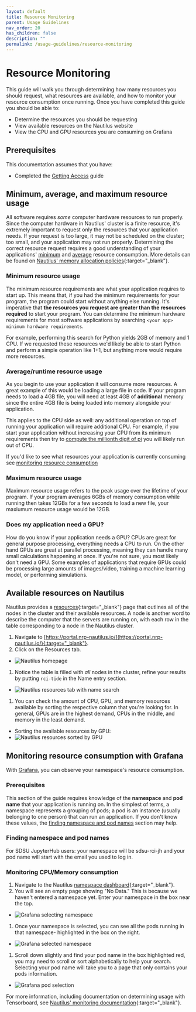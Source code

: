 ```yaml
---
layout: default
title: Resource Monitoring
parent: Usage Guidelines
nav_order: 20
has_children: false
description: ""
permalink: /usage-guidelines/resource-monitoring
---
```


# Resource Monitoring

This guide will walk you through determining how many resources you should request, what resources are available, and how to monitor your resource consumption once running.
Once you have completed this guide you should be able to:
- Determine the resources you should be requesting
- View available resources on the Nautilus website
- View the CPU and GPU resources you are consuming on Grafana

## Prerequisites

This documentation assumes that you have:
- Completed the [Getting Access](/batch-jobs/getting-access) guide

## Minimum, average, and maximum resource usage

All software requires _some_ computer hardware resources to run properly. Since the computer hardware in Nautilus' cluster is a finite resource, it's extremely important to request only the resources that your application needs. If your request is too large, it may not be scheduled on the cluster; too small, and your application may not run properly. Determining the correct resource request requires a good understanding of your applications' [minimum](#minimum-resource-usage) and [average](#averageruntime-resource-usage) resource consumption. More details can be found on [Nautilus' memory allocation policies](https://docs.nationalresearchplatform.org/userdocs/start/policies/#memory-allocation){:target="_blank"}. 

### Minimum resource usage

The minimum resource requirements are what your application requires to start up. This means that, if you had the minimum requirements for your program, the program could start without anything else running. It's imperative that **the resources you request are greater than the resources required** to start your program. You can determine the minimum hardware requirements for most software applications by searching `<your app> minimum hardware requirements`. 

For example, performing this search for Python yields 2GB of memory and 1 CPU. If we requested these resources we'd likely be able to start Python and perform a simple operation like 1+1, but anything more would require more resources.

### Average/runtime resource usage

As you begin to use your application it will consume more resources. A great example of this would be loading a large file in code. If your program needs to load a 4GB file, you will need at least 4GB of **additional** memory since the entire 4GB file is being loaded into memory alongside your application. 

This applies to the CPU side as well: any additional operation on top of running your application will require additional CPU. For example, if you start your application without increasing your CPU from its minimum requirements then try to [compute the millionth digit of pi](http://www.numberworld.org/y-cruncher/) you will likely run out of CPU.

If you'd like to see what resources your application is currently consuming see [monitoring resource consumption](#monitoring-resource-consumption-with-grafana)

### Maximum resource usage

Maximum resource usage refers to the peak usage over the lifetime of your program. If your program averages 6GBs of memory consumption while running then takes 12GBs for a few seconds to load a new file, your maxiumum resource usage would be 12GB.
<!-- TODO: Not sure if the above is necessary, but for the sake of verbosity I thought it'd be good to include -->

<!-- ### Common resource requests

Below is a table of common applications and the resources that should be used for it.

Application | CPU | GPU | Memory
------------|-----|-----|-------
JupyterHub  | 1   | 1   | 1 -->

### Does my application need a GPU?

How do you know if your application needs a GPU? CPUs are great for general purpose processing, everything needs a CPU to run. On the other hand GPUs are great at parallel processing, meaning they can handle many small calculations happening at once. If you're not sure, you most likely don't need a GPU. Some examples of applications that require GPUs could be processing large amounts of images/video, training a machine learning model, or performing simulations.

## Available resources on Nautilus

Nautilus provides a [resources](https://portal.nrp-nautilus.io/resources){:target="_blank"} page that outlines all of the nodes in the cluster and their available resources. 
A node is another word to describe the computer that the servers are running on, with each row in the table corresponding to a node in the Nautilus cluster.

1. Navigate to [https://portal.nrp-nautilus.io/](https://portal.nrp-nautilus.io/){:target="_blank"}.
1. Click on the Resources tab.
  - ![Nautilus homepage](/images/usage-guidelines/resourcemonitoring1.png)
1. Notice the table is filled with _all_ nodes in the cluster, refine your results by putting `rci-tide` in the Name entry section.
  - ![Nautilus resources tab with name search](/images/usage-guidelines/resourcemonitoring2.png)
1. You can check the amount of CPU, GPU, and memory resources available by sorting the respective column that you're looking for. In general, GPUs are in the highest demand, CPUs in the middle, and memory in the least demand.
  - Sorting the available resources by GPU:
  - ![Nautilus resources sorted by GPU](/images/usage-guidelines/resourcemonitoring3.png)

## Monitoring resource consumption with Grafana

With [Grafana](https://grafana.nrp-nautilus.io/), you can observe your namespace's resource consumption.

### Prerequisites

This section of the guide requires knowledge of the **namespace** and **pod name** that your application is running on. In the simplest of terms, a namespace represents a grouping of pods; a pod is an instance (usually belonging to one person) that can run an application. If you don't know these values, the [finding namespace and pod names](#finding-namespace-and-pod-names) section may help.

### Finding namespace and pod names

For SDSU JupyterHub users: your namespace will be sdsu-rci-jh and your pod name will start with the email you used to log in.
<!-- TODO: Convert to table, add more details -->

### Monitoring CPU/Memory consumption
1. Navigate to the Nautilus [namespace dashboard](https://grafana.nrp-nautilus.io/d/85a562078cdf77779eaa1add43ccec1e/kubernetes-compute-resources-namespace-pods){:target="_blank"}.
1. You will see an empty page showing "No Data." This is because we haven't entered a namespace yet. Enter your namespace in the box near the top. 
  - ![Grafana selecting namespace](/images/usage-guidelines/resourcemonitoring_cpu1.png)
1. Once your namespace is selected, you can see all the pods running in that namespace- highlighted in the box on the right.
  - ![Grafana selected namespace](/images/usage-guidelines/resourcemonitoring_cpu2.png)
1. Scroll down slightly and find your pod name in the box highlighted red, you may need to scroll or sort alphabetically to help your search. Selecting your pod name will take you to a page that only contains your pods information.
  - ![Grafana pod selection](/images/usage-guidelines/resourcemonitoring_cpu3.png)


For more information, including documentation on determining usage with Tensorboard, see [Nautilus' monitoring documentation](https://docs.nationalresearchplatform.org/userdocs/running/monitoring/){:target="_blank"}.